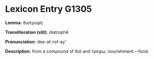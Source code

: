 # Lexicon Entry G1305

**Lemma**: διατροφή

**Transliteration (xlit)**: diatrophḗ

**Pronunciation**: dee-at-rof-ay'

**Description**:
from a compound of διά and τρέφω; nourishment:--food.
